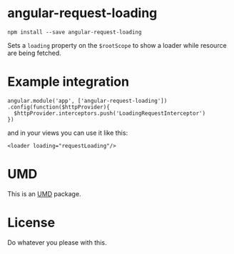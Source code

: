 angular-request-loading
=======================

```
npm install --save angular-request-loading
```

Sets a `loading` property on the `$rootScope` to show a loader
while resource are being fetched.

# Example integration

```
angular.module('app', ['angular-request-loading'])
.config(function($httpProvider){
  $httpProvider.interceptors.push('LoadingRequestInterceptor')
})
```

and in your views you can use it like this:

```
<loader loading="requestLoading"/>
```

# UMD

This is an [UMD](https://github.com/umdjs/umd) package.

# License

Do whatever you please with this.
